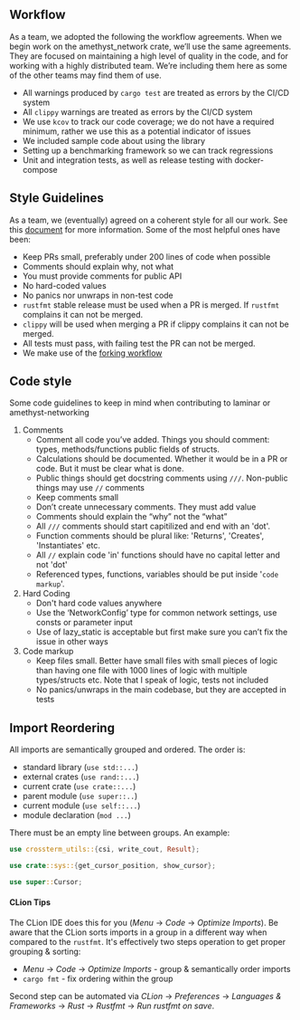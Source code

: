 ## Workflow

As a team, we adopted the following the workflow agreements. When we begin work on the amethyst_network crate, we’ll use the same agreements. They are focused on maintaining a high level of quality in the code, and for working with a highly distributed team. We’re including them here as some of the other teams may find them of use.

- All warnings produced by `cargo test` are treated as errors by the CI/CD system
- All `clippy` warnings are treated as errors by the CI/CD system
- We use `kcov` to track our code coverage; we do not have a required minimum, rather we use this as a potential indicator of issues
- We included sample code about using the library
- Setting up a benchmarking framework so we can track regressions
- Unit and integration tests, as well as release testing with docker-compose

## Style Guidelines

As a team, we (eventually) agreed on a coherent style for all our work. See this [document](https://github.com/amethyst/laminar/blob/master/docs/CONTRIBUTING.md#code-style) for more information.
Some of the most helpful ones have been:

- Keep PRs small, preferably under 200 lines of code when possible
- Comments should explain why, not what
- You must provide comments for public API
- No hard-coded values
- No panics nor unwraps in non-test code
- `rustfmt` stable release must be used when a PR is merged. If `rustfmt` complains it can not be merged.
- `clippy`  will be used when merging a PR if clippy complains it can not be merged.
- All tests must pass, with failing test the PR can not be merged.
- We make use of the [forking workflow](https://nl.atlassian.com/git/tutorials/comparing-workflows/forking-workflow)

## Code style

Some code guidelines to keep in mind when contributing to laminar or amethyst-networking
1. Comments
    - Comment all code you’ve added. Things you should comment: types, methods/functions public fields of structs. 
    - Calculations should be documented. Whether it would be in a PR or code. But it must be clear what is done.
    - Public things should get docstring comments using `///`. Non-public things may use `//` comments
    - Keep comments small
    - Don’t create unnecessary comments. They must add value
    - Comments should explain the “why” not the “what”
    - All `///` comments should start capitilized and end with an 'dot'.
    - Function comments should be plural like: 'Returns', 'Creates', 'Instantiates' etc.
    - All `//` explain code 'in' functions should have no capital letter and not 'dot' 
    - Referenced types, functions, variables should be put inside '`code markup`'. 
2. Hard Coding
    - Don't hard code values anywhere
    - Use the ‘NetworkConfig’ type for common network settings, use consts or parameter input
    - Use of lazy_static is acceptable but first make sure you can’t fix the issue in other ways
3. Code markup
    - Keep files small. Better have small files with small pieces of logic than having one file with 1000 lines of logic with multiple types/structs etc. Note that I speak of logic, tests not included
	- No panics/unwraps in the main codebase, but they are accepted in tests

## Import Reordering
All imports are semantically grouped and ordered. The order is:

- standard library (`use std::...`)
- external crates (`use rand::...`)
- current crate (`use crate::...`)
- parent module (`use super::..`)
- current module (`use self::...`)
- module declaration (`mod ...`)

There must be an empty line between groups. An example:

```rust
use crossterm_utils::{csi, write_cout, Result};

use crate::sys::{get_cursor_position, show_cursor};

use super::Cursor;
```

#### CLion Tips

The CLion IDE does this for you (_Menu_ -> _Code_ -> _Optimize Imports_). Be aware that the CLion sorts
imports in a group in a different way when compared to the `rustfmt`. It's effectively two steps operation
to get proper grouping & sorting:

* _Menu_ -> _Code_ -> _Optimize Imports_ - group & semantically order imports
* `cargo fmt` - fix ordering within the group

Second step can be automated via _CLion_ -> _Preferences_ ->
_Languages & Frameworks_ -> _Rust_ -> _Rustfmt_ -> _Run rustfmt on save_.  